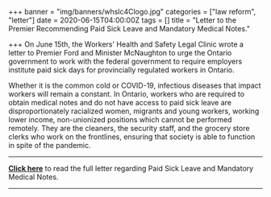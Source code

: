 +++
banner = "img/banners/whslc4Clogo.jpg"
categories = ["law reform", "letter"]
date = 2020-06-15T04:00:00Z
tags = []
title = "Letter to the Premier Recommending Paid Sick Leave and Mandatory Medical Notes."

+++
On June 15th, the Workers' Health and Safety Legal Clinic wrote a letter to Premier Ford and Minister McNaughton to urge the Ontario government to work with the federal government to require employers institute paid sick days for provincially regulated workers in Ontario.

Whether it is the common cold or COVID-19, infectious diseases that impact workers will remain a constant. In Ontario, workers who are required to obtain medical notes and do not have access to paid sick leave are disproportionately racialized women, migrants and young workers, working lower income, non-unionized positions which cannot be performed remotely. They are the cleaners, the security staff, and the grocery store clerks who work on the frontlines, ensuring that society is able to function in spite of the pandemic.

***

[**Click here**](https://s3.amazonaws.com/newsletter.workers-safety.ca/newsletters/Clinic+Submissions/Paid+Sick+Leave/2020.06.15_Paid+sick+leave+letter_final.pdf) to read the full letter regarding Paid Sick Leave and Mandatory Medical Notes.

***